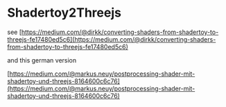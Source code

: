 # Shadertoy2Threejs

see [https://medium.com/@dirkk/converting-shaders-from-shadertoy-to-threejs-fe17480ed5c6](https://medium.com/@dirkk/converting-shaders-from-shadertoy-to-threejs-fe17480ed5c6)

and this german version

[https://medium.com/@markus.neuy/postprocessing-shader-mit-shadertoy-und-threejs-8164600c6c76](https://medium.com/@markus.neuy/postprocessing-shader-mit-shadertoy-und-threejs-8164600c6c76)
